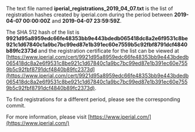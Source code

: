 The text file named **iperial_registrations_2019_04_07.txt** is the list of registration hashes created by iperial.com during the period between **2019-04-07 00:00:00Z** and **2019-04-07 23:59:59Z**.

The SHA 512 hash of the list is **9921d95a8959edc66fe48353bb9e443bdedb065418dc8a2e6f9531c8be921c1d67840c1a9bc7bc99ed87e1b391ec60e7559b5c92fbf8791dcf4840b89fc2373d** and the registration certificate for the list can be viewed at [https://www.iperial.com/cert/9921d95a8959edc66fe48353bb9e443bdedb065418dc8a2e6f9531c8be921c1d67840c1a9bc7bc99ed87e1b391ec60e7559b5c92fbf8791dcf4840b89fc2373d](https://www.iperial.com/cert/9921d95a8959edc66fe48353bb9e443bdedb065418dc8a2e6f9531c8be921c1d67840c1a9bc7bc99ed87e1b391ec60e7559b5c92fbf8791dcf4840b89fc2373d).

To find registrations for a different period, please see the corresponding commit.

For more information, please visit [https://www.iperial.com/](https://www.iperial.com/)
